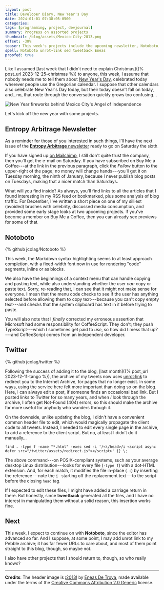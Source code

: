 ```yaml
---
layout: post
title: Developer Diary, New Year's Day
date: 2024-01-01 07:38:05-0500
categories:
tags: [programming, project, devjournal]
summary: Progress on assorted projects
thumbnail: /blog/assets/Mexico-City-2013.png
offset: -30%
teaser: This week's projects include the upcoming newsletter, Notoboto, and my Twitter archive.  Happy New Year!
spell: Notoboto unrot∙link sed tweetback Eneas
proofed: true
---
```


Like I assumed [last week that I didn't need to explain Christmas]({% post_url 2023-12-25-christmas %}) to anyone, this week, I assume that nobody needs me to tell them about [New Year's Day](https://en.wikipedia.org/wiki/New_Year%27s_Day), celebrated today wherever people use the Gregorian calendar.  I suppose that other calendars also celebrate New Year's Day today, but their today doesn't fall on today, and...no, that route through the conversation quickly grows too confusing...

![New Year fireworks behind Mexico City's Angel of Independence](/blog/assets/Mexico-City-2013.png "I don't love fireworks, but I can get behind this view...")

Let's kick off the new year with some projects.

## Entropy Arbitrage Newsletter

As a reminder for those of you interested in such things, I'll have the next issue of the [**Entropy Arbitrage** newsletter](https://www.buymeacoffee.com/jcolag) ready to go on Saturday the sixth.

If you have signed up [on Mailchimp](https://entropy-arbitrage.mailchimpsites.com/), I still don't quite trust the company, then you'll get the e-mail on Saturday.  If you have subscribed on Buy Me a Coffee---at the link in the previous paragraph, click the *Follow* button to the upper-right of the page; no money will change hands---you'll get it on Tuesday morning, the ninth of January, because I never publish blog posts on Tuesdays, making that a nicer match than Saturdays.

What will you find inside?  As always, you'll find links to all the articles that I found interesting in my RSS feed or bookmarked, plus some analysis of blog traffic.  For December, I've written a short piece on one of my silliest (avoided) brushes with celebrity, discussed media consumption, and provided some early stage looks at two upcoming projects.  If you've become a member on Buy Me a Coffee, then you can already see previews for some of that.

## Notoboto

{% github jcolag/Notoboto %}

This week, the Markdown syntax highlighting seems to at least approach completion, with a fixed-width font now in use for rendering "code" segments, inline or as blocks.

We also have the beginnings of a context menu that can handle copying and pasting text, while also understanding whether the user *can* copy or paste text.  Sorry, re-reading that, I can see that it might not make sense for everyone.  I mean that the menu code checks to see if the user has anything selected before allowing them to copy text---because you can't copy empty text---and checks that the system clipboard has text in it before trying to paste.

You will also note that I *finally* corrected my erroneous assertion that Microsoft had some responsibility for CoffeeScript.  They don't; they push TypeScript---which I sometimes get paid to *use*, so how did I mess that up?---and CoffeeScript comes from an independent developer.

## Twitter

{% github jcolag/twitter %}

Following the success of adding it to the blog, [last month]({% post_url 2023-12-11-tango %}), the archive of my tweets now uses [unrot∙link](https://unrot.link/) to redirect you to the Internet Archive, for pages that no longer exist.  In some ways, using the service here felt more important than doing so on the blog.  Here, I can always edit a post, if someone finds an occasional bad link.  But I posted links to Twitter for so many years, and when *I* look through the archive, I often get Not-Found (404) errors, so this should make the archive far more useful for anybody who wanders through it.

On the downside, unlike updating the blog, I didn't have a convenient common header file to edit, which would magically propagate the client code to all tweets.  Instead, I needed to edit every single page in the archive, to add a reference to the client script.  But no, at least I didn't do it manually...

```console
find . -type f -name "*.html" -exec sed -i '/<\/head>/i <script async defer src="/twitter/assets/redirect.js"></script>' {} \;
```

The above command---on POSIX-compliant systems, such as your average desktop Linux distribution---looks for every file (`-type f`) with a dot-HTML extension.  And, for each match, it modifies the file in-place (`-i`) by inserting the reference---note the `i ` starting off the replacement text---to the script before the closing `head` tag.

If I expected to edit these files, I might have added a carriage return in there.  But honestly, since **tweetback** generated all the files, and I have no interest in manipulating them without a solid reason, this insertion works fine.

## Next

This week, I expect to continue on with **Notoboto**, since the editor has advanced so far.  And I suppose, at some point, I may add unrot∙link to my Pebble archive; it has far fewer URLs to care about, and most of them point straight to this blog, though, so maybe not.

I also have other projects that I should return to, though, so who really knows?

* * *

**Credits**:  The header image is [¡2013!](https://www.flickr.com/photos/eneas/8333128248/) by [Eneas De Troya](https://www.flickr.com/photos/eneas/), made available under the terms of the [Creative Commons Attribution 2.0 Generic](https://creativecommons.org/licenses/by/2.0/) license.

